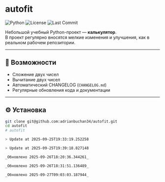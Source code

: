 # autofit
![Python](https://img.shields.io/badge/python-3.10+-blue.svg)
![License](https://img.shields.io/badge/license-MIT-green.svg)
![Last Commit](https://img.shields.io/github/last-commit/juanmacariomendez-collab/ActiveWhoop)

Небольшой учебный Python-проект — **калькулятор**.  
В проект регулярно вносятся мелкие изменения и улучшения, как в реальном рабочем репозитории.

---

## 🚀 Возможности
- Сложение двух чисел  
- Вычитание двух чисел  
- Автоматический CHANGELOG (`CHANGELOG.md`)  
- Регулярные обновления кода и документации  

---

## ⚙️ Установка
```bash
git clone git@github.com:adrianbuchan34/autofit.git
cd autofit
# autofit

> Update at 2025-09-25T19:33:19.252258

> Update at 2025-09-25T19:39:18.827148

_Обновлено 2025-09-26T18:20:36.344261_

_Обновлено 2025-09-26T18:31:51.136489_

_Обновлено 2025-09-27T09:03:03.187944_
